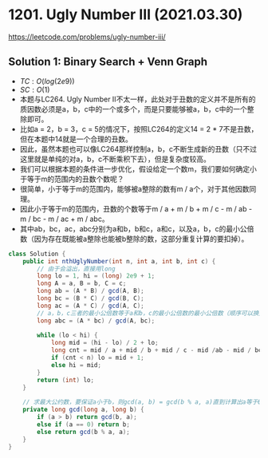 # 1201. Ugly Number III (2021.03.30)

https://leetcode.com/problems/ugly-number-iii/

## Solution 1: Binary Search + Venn Graph

- $TC:O(log(2e9))$
- $SC:O(1)$
- 本题与LC264. Ugly Number II不太一样，此处对于丑数的定义并不是所有的质因数必须是a，b，c中的一个或多个，而是只要能够被a，b，c中的一个整除即可。
- 比如a = 2，b = 3，c = 5的情况下，按照LC264的定义14 = 2 * 7不是丑数，但在本题中14就是一个合理的丑数。
- 因此，虽然本题也可以像LC264那样控制a，b，c不断生成新的丑数（只不过这里就是单纯的对a，b，c不断乘积下去），但是复杂度较高。
- 我们可以根据本题的条件进一步优化，假设给定一个数m，我们要如何确定小于等于m的范围内的丑数个数呢？
- 很简单，小于等于m的范围内，能够被a整除的数有m / a个，对于其他因数同理。
- 因此小于等于m的范围内，丑数的个数等于m / a + m / b + m / c - m / ab - m / bc - m / ac + m / abc。
- 其中ab，bc，ac，abc分别为a和b，b和c，a和c，以及a，b，c的最小公倍数（因为存在既能被a整除也能被b整除的数，这部分重复计算的要扣掉）。

```java
class Solution {
    public int nthUglyNumber(int n, int a, int b, int c) {
        // 由于会溢出，直接用long
        long lo = 1, hi = (long) 2e9 + 1;
        long A = a, B = b, C = c;
        long ab = (A * B) / gcd(A, B);
        long bc = (B * C) / gcd(B, C);
        long ac = (A * C) / gcd(A, C);
        // a，b，c三者的最小公倍数等于a和b，c的最小公倍数的最小公倍数（顺序可以换）
        long abc = (A * bc) / gcd(A, bc);
        
        while (lo < hi) {
            long mid = (hi - lo) / 2 + lo;
            long cnt = mid / a + mid / b + mid / c - mid /ab - mid / bc - mid / ac + mid / abc;
            if (cnt < n) lo = mid + 1;
            else hi = mid;
        }
        return (int) lo;
    }
    
    // 求最大公约数，要保证a小于b，则gcd(a, b) = gcd(b % a, a)直到计算出a等于0
    private long gcd(long a, long b) {
        if (a > b) return gcd(b, a);
        else if (a == 0) return b;
        else return gcd(b % a, a);
    }
}
```